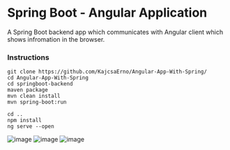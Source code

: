 # Spring Boot - Angular Application

A Spring Boot backend app which communicates with Angular client which shows infromation in the browser.

### Instructions
```
git clone https://github.com/KajcsaErno/Angular-App-With-Spring/
cd Angular-App-With-Spring 
cd springboot-backend
maven package
mvn clean install
mvn spring-boot:run
```

```
cd ..
npm install
ng serve --open
```

![image](https://user-images.githubusercontent.com/31850356/113484795-81534000-94aa-11eb-9191-233149dd6977.png)
![image](https://user-images.githubusercontent.com/31850356/113484824-a647b300-94aa-11eb-99e3-5cbf204a4247.png)
![image](https://user-images.githubusercontent.com/31850356/113484838-b069b180-94aa-11eb-8532-081e64631687.png)
